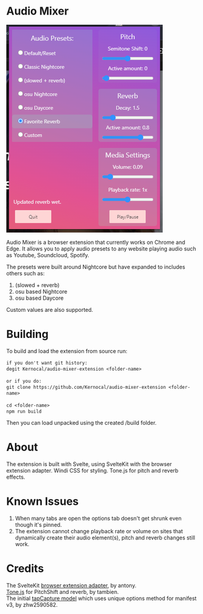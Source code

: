# Audio Mixer

![extension image](extension.png "Audio Mixer Extension")

Audio Mixer is a browser extension that currently works on Chrome and Edge. It allows you to apply audio presets to any website playing audio such as Youtube, Soundcloud, Spotify.

The presets were built around Nightcore but have expanded to includes others such as:

1. (slowed + reverb)
2. osu based Nightcore
3. osu based Daycore

Custom values are also supported.

# Building

To build and load the extension from source run:

```
if you don't want git history:
degit Kernocal/audio-mixer-extension <folder-name>

or if you do:
git clone https://github.com/Kernocal/audio-mixer-extension <folder-name>

cd <folder-name>
npm run build
```

Then you can load unpacked using the created /build folder.

# About

The extension is built with Svelte, using SvelteKit with the browser extension adapter.
Windi CSS for styling.
Tone.js for pitch and reverb effects.

# Known Issues

1. When many tabs are open the options tab doesn't get shrunk even though it's pinned.
2. The extension cannot change playback rate or volume on sites that dynamically create their audio element(s), pitch and reverb changes still work.

# Credits

The SvelteKit [browser extension adapter](https://github.com/antony/sveltekit-adapter-browser-extension), by antony.  
[Tone.js](https://tonejs.github.io/) for PitchShift and reverb, by tambien.  
The initial [tapCapture model](https://github.com/zhw2590582/chrome-audio-capture) which uses unique options method for manifest v3, by zhw2590582.
